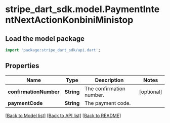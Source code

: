 # stripe_dart_sdk.model.PaymentIntentNextActionKonbiniMinistop

## Load the model package
```dart
import 'package:stripe_dart_sdk/api.dart';
```

## Properties
Name | Type | Description | Notes
------------ | ------------- | ------------- | -------------
**confirmationNumber** | **String** | The confirmation number. | [optional] 
**paymentCode** | **String** | The payment code. | 

[[Back to Model list]](../README.md#documentation-for-models) [[Back to API list]](../README.md#documentation-for-api-endpoints) [[Back to README]](../README.md)


